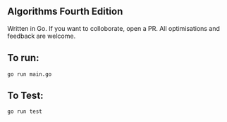 ## Algorithms Fourth Edition

Written in Go. If you want to colloborate, open a PR. All optimisations and feedback are welcome.

## To run:
```
go run main.go
```

## To Test:

```
go run test
```
